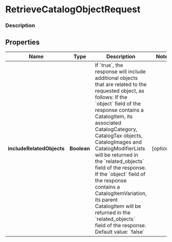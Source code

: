 
# RetrieveCatalogObjectRequest

### Description



## Properties
Name | Type | Description | Notes
------------ | ------------- | ------------- | -------------
**includeRelatedObjects** | **Boolean** | If &#x60;true&#x60;, the response will include additional objects that are related to the requested object, as follows:  If the &#x60;object&#x60; field of the response contains a CatalogItem, its associated CatalogCategory, CatalogTax objects, CatalogImages and CatalogModifierLists will be returned in the &#x60;related_objects&#x60; field of the response. If the &#x60;object&#x60; field of the response contains a CatalogItemVariation, its parent CatalogItem will be returned in the &#x60;related_objects&#x60; field of the response.  Default value: &#x60;false&#x60; |  [optional]



